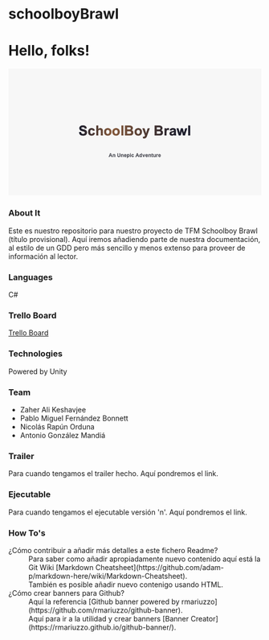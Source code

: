 # schoolboyBrawl

# Hello, folks!

![SchoolboyBrawl](https://github.com/pablofernandezbonnett/schoolboyBrawl/blob/main/schoolboyBrawl.png "Logo Title Text 1")

### About It

Este es nuestro repositorio para nuestro proyecto de TFM Schoolboy Brawl (título provisional). Aquí iremos añadiendo parte de nuestra documentación, al estilo de un GDD pero más sencillo y menos extenso para proveer de información al lector.

### Languages

C#

### Trello Board

[Trello Board](https://trello.com/b/SaxiZfsI/tfm-schoolboy-brawl)

### Technologies

Powered by Unity

### Team

+ Zaher Ali Keshavjee
+ Pablo Miguel Fernández Bonnett
+ Nicolás Rapún Orduna
+ Antonio González Mandiá

### Trailer

Para cuando tengamos el trailer hecho. Aquí pondremos el link.

### Ejecutable

Para cuando tengamos el ejecutable versión 'n'. Aquí pondremos el link.

### How To's

<dl>
  <dt>¿Cómo contribuir a añadir más detalles a este fichero Readme?</dt>
  <dd>
    Para saber como añadir apropiadamente nuevo contenido aquí está la Git Wiki [Markdown Cheatsheet](https://github.com/adam-p/markdown-here/wiki/Markdown-Cheatsheet). <br/>
    También es posible añadir nuevo contenigo usando HTML.
  </dd>

  <dt>¿Cómo crear banners para Github?</dt>
  <dd>
    Aquí la referencia [Github banner powered by rmariuzzo](https://github.com/rmariuzzo/github-banner). <br/>
    Aquí para ir a la utilidad y crear banners [Banner Creator](https://rmariuzzo.github.io/github-banner/).
  </dd>
</dl>
